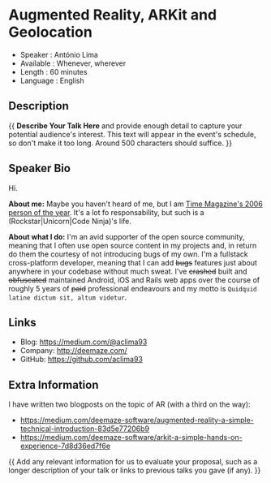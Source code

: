 Augmented Reality, ARKit and Geolocation
=========================

* Speaker   : António Lima
* Available : Whenever, wherever
* Length    : 60 minutes
* Language  : English

Description
-----------

{{ **Describe Your Talk Here** and provide enough detail to capture your potential audience's interest. This text will appear in the event's schedule, so don't make it too long. Around 500 characters should suffice. }}

Speaker Bio
-----------

Hi.

**About me:**
Maybe you haven't heard of me, but I am [Time Magazine's 2006 person of the year](https://www.adherecreative.com/hs-fs/hubfs/time-you.jpg?width=570&height=760&name=time-you.jpg). It's a lot fo responsability, but such is a (Rockstar|Unicorn|Code Ninja)'s life.

**About what I do:**
I'm an avid supporter of the open source community, meaning that I often use open source content in my projects and, in return do them the courtesy of not introducing bugs of my own. I'm a fullstack cross-platform developer, meaning that I can add ~~bugs~~ features just about anywhere in your codebase without much sweat. I've ~~crashed~~ built and ~~obfuscated~~ maintained Android, iOS and Rails web apps over the course of roughly 5 years of ~~paid~~ professional endeavours and my motto is `Quidquid latine dictum sit, altum videtur`.

Links
-----

* Blog: https://medium.com/@aclima93
* Company: http://deemaze.com/
* GitHub: https://github.com/aclima93

Extra Information
-----------------

I have written two blogposts on the topic of AR (with a third on the way):
- https://medium.com/deemaze-software/augmented-reality-a-simple-technical-introduction-83d5e77206b9
- https://medium.com/deemaze-software/arkit-a-simple-hands-on-experience-7d8d36ed7f6e

{{ Add any relevant information for us to evaluate your proposal, such as a longer description of your talk or links to previous talks you gave (if any). }}
